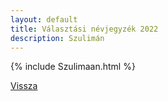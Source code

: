 ```yaml
---
layout: default
title: Választási névjegyzék 2022
description: Szulimán
---
```


{% include Szulimaan.html %}

[Vissza](./)